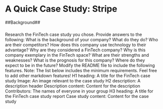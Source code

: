 # A Quick Case Study: Stripe
##Background##
###











Research the FinTech case study you chose. Provide answers to the following:
What is the background of your company? What do they do? Who are their competitors?
How does this company use technology to their advantage? Why are they considered a FinTech company?
Why is this company exemplary in the FinTech space? What are their strengths and weaknesses?
What is the prognosis for this company? Where do they expect to be in the future?
Modify the README file to include the following features. Note: The list below includes the minimum requirements. Feel free to add other markdown features!
H1 heading: A title for the FinTech case study
Image: An image relevant to the case study
H2 description: A description header
Description content: Content for the description
Contributors: The names of everyone in your group
H3 heading: A title for the FinTech case study report
Case study content: Content for the case study
